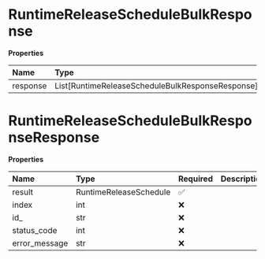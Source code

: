 # RuntimeReleaseScheduleBulkResponse

**Properties**

| Name     | Type                                             | Required | Description |
| :------- | :----------------------------------------------- | :------- | :---------- |
| response | List[RuntimeReleaseScheduleBulkResponseResponse] | ❌       |             |

# RuntimeReleaseScheduleBulkResponseResponse

**Properties**

| Name          | Type                   | Required | Description |
| :------------ | :--------------------- | :------- | :---------- |
| result        | RuntimeReleaseSchedule | ✅       |             |
| index         | int                    | ❌       |             |
| id\_          | str                    | ❌       |             |
| status_code   | int                    | ❌       |             |
| error_message | str                    | ❌       |             |

